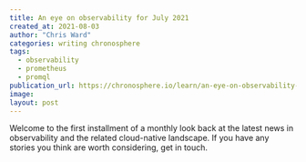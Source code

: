 ```yaml
---
title: An eye on observability for July 2021
created_at: 2021-08-03
author: "Chris Ward"
categories: writing chronosphere
tags: 
  - observability
  - prometheus
  - promql
publication_url: https://chronosphere.io/learn/an-eye-on-observability-for-july-2021/
image:
layout: post
---
```


Welcome to the first installment of a monthly look back at the latest news in observability and the related cloud-native landscape. If you have any stories you think are worth considering, get in touch.
